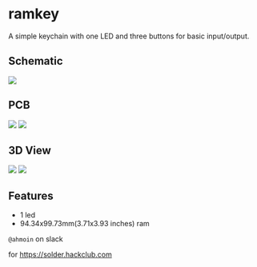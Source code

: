 # ramkey

A simple keychain with one LED and three buttons for basic input/output.

## Schematic

![](https://hc-cdn.hel1.your-objectstorage.com/s/v3/d2ee4251371cb45a9bdabdd13f4ee97acdbddba3_kicad_rqcmyedbu0.png)

## PCB

![](https://hc-cdn.hel1.your-objectstorage.com/s/v3/909720cc09e54ba9fae86bb77ba912d795002d83_kicad_t4uldkof7f.png)
![](https://hc-cdn.hel1.your-objectstorage.com/s/v3/24b1f3440c3a6c2dd4ca8bbdc55aa7ffe94d4bfd_kicad_izn8xk8zwn.png)

## 3D View

![](https://hc-cdn.hel1.your-objectstorage.com/s/v3/4cfdb968e813898354f49b4f30ada1023b525f44_kicad_dghhv1az30.png)
![](https://hc-cdn.hel1.your-objectstorage.com/s/v3/dbc17515a4314ffc1dec85d63f1cb4db9b0a994f_kicad_b9vzstkz8i.png)

## Features

- 1 led
- 94.34x99.73mm(3.71x3.93 inches) ram

`@ahmoin` on slack

for https://solder.hackclub.com
